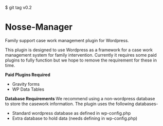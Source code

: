 $ git tag
v0.2

# Nosse-Manager
Family support case work management plugin for Wordpress.

This plugin is designed to use Wordpress as a framework for a case work management system for family intervention. Currently it requires some paid plugins to fully function but we hope to remove the requirement for these in time.


<b> Paid Plugins Required </b>
* Gravity forms
* WP Data Tables

<b> Database Requirements </b>
We recommend using a non-wordpress database to store the casework information. The plugin uses the following databases-
* Standard wordpress database as defined in wp-config.php
* Extra database to hold data (needs defining in wp-config.php)
